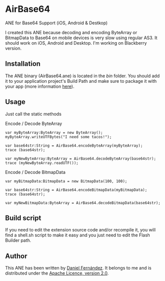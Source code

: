 AirBase64
=============

ANE for Base64 Support (iOS, Android &amp; Destkop)

I created this ANE because decoding and encoding ByteArray or BitmapData to Base64 on mobile devices is very slow using regular AS3. It should work on iOS, Android and Desktop. I'm working on Blackberry version.


Installation
---------

The ANE binary (AirBase64.ane) is located in the *bin* folder. You should add it to your application project's Build Path and make sure to package it with your app (more information [here](http://help.adobe.com/en_US/air/build/WS597e5dadb9cc1e0253f7d2fc1311b491071-8000.html)).


Usage
---------

Just call the static methods

Encode / Decode ByteArray

    
    var myByteArray:ByteArray = new ByteArray();
    myByteArray.writeUTFBytes("I need some tacos!");
    
    var base64str:String = AirBase64.encodeByteArray(myByteArray);
    trace (base64str);
    
    var myNewByteArray:ByteArray = AirBase64.decodeByteArray(base64str);
    trace (myNewByteArray.readUTF());
    	
    
Encode / Decode BitmapData

    
    var myBitmapData:BitmapData = new BitmapData(100, 100);
    
    var base64str:String = AirBase64.encodeBitmapData(myBitmapData);
    trace (base64str);
    
    var myNewBitmapData:ByteArray = AirBase64.decodeBitmapData(base64str);
    	


Build script
---------

If you need to edit the extension source code and/or recompile it, you will find a shell.sh script to make it easy and you just need to edit the Flash Builder path.


Author
------

This ANE has been written by [Daniel Fernández](http://tangamampilia.net). It belongs to me and is distributed under the [Apache Licence, version 2.0](http://www.apache.org/licenses/LICENSE-2.0).
